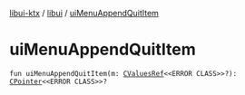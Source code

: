 [libui-ktx](../index.md) / [libui](index.md) / [uiMenuAppendQuitItem](./ui-menu-append-quit-item.md)

# uiMenuAppendQuitItem

`fun uiMenuAppendQuitItem(m: `[`CValuesRef`](../kotlinx.cinterop/-c-values-ref/index.md)`<<ERROR CLASS>>?): `[`CPointer`](../kotlinx.cinterop/-c-pointer/index.md)`<<ERROR CLASS>>?`